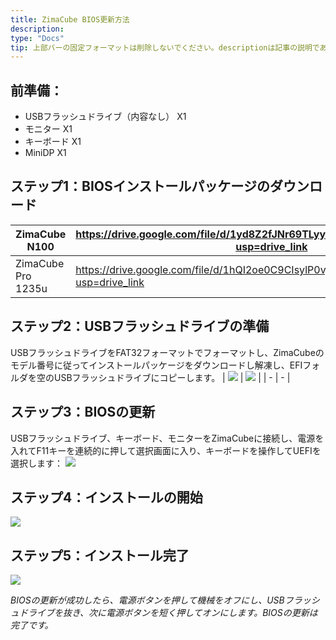 ```yaml
---
title: ZimaCube BIOS更新方法 
description: 
type: "Docs"
tip: 上部バーの固定フォーマットは削除しないでください。descriptionは記事の説明であり、未入力の場合は内容の最初の段落をキャプチャします
---
```

## 前準備：
- USBフラッシュドライブ（内容なし） X1
- モニター X1
- キーボード X1
- MiniDP X1
## ステップ1：BIOSインストールパッケージのダウンロード

|ZimaCube N100|https://drive.google.com/file/d/1yd8Z2fJNr69TLyy6381JzVSHP_Af0awQ/view?usp=drive_link |
| - | - |
| ZimaCube Pro 1235u |https://drive.google.com/file/d/1hQI2oe0C9CIsylP0vjdP3tZSljgslkx8/view?usp=drive_link |

## ステップ2：USBフラッシュドライブの準備
USBフラッシュドライブをFAT32フォーマットでフォーマットし、ZimaCubeのモデル番号に従ってインストールパッケージをダウンロードし解凍し、EFIフォルダを空のUSBフラッシュドライブにコピーします。
| ![](https://manage.icewhale.io/api/static/docs/1729233074284_image.png) | ![](https://manage.icewhale.io/api/static/docs/1729233088117_image.png) |
| - | - |
## ステップ3：BIOSの更新
USBフラッシュドライブ、キーボード、モニターをZimaCubeに接続し、電源を入れてF11キーを連続的に押して選択画面に入り、キーボードを操作してUEFIを選択します：
![](https://manage.icewhale.io/api/static/docs/1729233125821_image.png)
## ステップ4：インストールの開始
![](https://manage.icewhale.io/api/static/docs/1729233155418_image.png)
## ステップ5：インストール完了
![](https://manage.icewhale.io/api/static/docs/1729233179864_image.png)

*BIOSの更新が成功したら、電源ボタンを押して機械をオフにし、USBフラッシュドライブを抜き、次に電源ボタンを短く押してオンにします。BIOSの更新は完了です。*